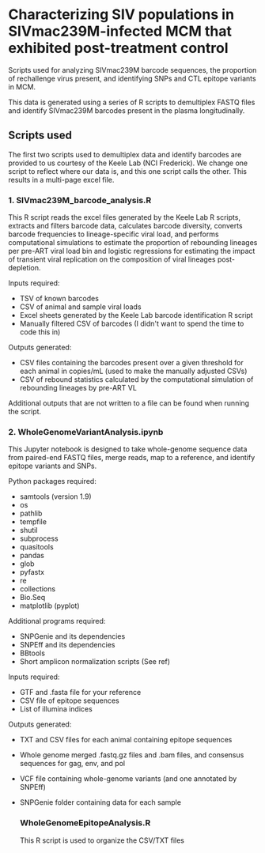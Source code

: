 # Characterizing SIV populations in SIVmac239M-infected MCM that exhibited post-treatment control
Scripts used for analyzing SIVmac239M barcode sequences, the proportion of rechallenge virus present, and identifying SNPs and CTL epitope variants in MCM. 

This data is generated using a series of R scripts to demultiplex FASTQ files and identify SIVmac239M barcodes present in the plasma longitudinally. 

## Scripts used 
The first two scripts used to demultiplex data and identify barcodes are provided to us courtesy of the Keele Lab (NCI Frederick). We change one script to reflect where our data is, and this one script calls the other. This results in a multi-page excel file. 

### 1. SIVmac239M_barcode_analysis.R
This R script reads the excel files generated by the Keele Lab R scripts, extracts and filters barcode data, calculates barcode diversity, converts barcode frequencies to lineage-specific viral load, and performs computational simulations to estimate the proportion of rebounding lineages per pre-ART viral load bin and logistic regressions for estimating the impact of transient viral replication on the composition of viral lineages post-depletion. 

Inputs required: 
- TSV of known barcodes
- CSV of animal and sample viral loads
- Excel sheets generated by the Keele Lab barcode identification R script
- Manually filtered CSV of barcodes (I didn't want to spend the time to code this in)

Outputs generated: 
- CSV files containing the barcodes present over a given threshold for each animal in copies/mL (used to make the manually adjusted CSVs)
- CSV of rebound statistics calculated by the computational simulation of rebounding lineages by pre-ART VL

Additional outputs that are not written to a file can be found when running the script. 

### 2. WholeGenomeVariantAnalysis.ipynb 
This Jupyter notebook is designed to take whole-genome sequence data from paired-end FASTQ files, merge reads, map to a reference,  and identify epitope variants and SNPs. 

Python packages required: 
- samtools (version 1.9)
- os
- pathlib
- tempfile
- shutil
- subprocess
- quasitools
- pandas
- glob
- pyfastx
- re
- collections
- Bio.Seq
- matplotlib (pyplot)

Additional programs required: 
- SNPGenie and its dependencies
- SNPEff and its dependencies 
- BBtools
- Short amplicon normalization scripts (See ref) 
  
Inputs required:
- GTF and .fasta file for your reference
- CSV file of epitope sequences
- List of illumina indices 

Outputs generated: 
- TXT and CSV files for each animal containing epitope sequences
- Whole genome merged .fastq.gz files and .bam files, and consensus sequences for gag, env, and pol
- VCF file containing whole-genome variants (and one annotated by SNPEff) 
- SNPGenie folder containing data for each  sample

  ### WholeGenomeEpitopeAnalysis.R

  This R script is used to  organize the CSV/TXT files
 
